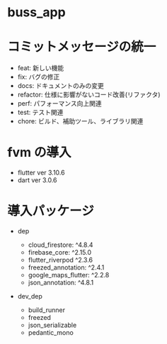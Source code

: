 # buss_app


# コミットメッセージの統一
- feat: 新しい機能
- fix: バグの修正
- docs: ドキュメントのみの変更
- refactor: 仕様に影響がないコード改善(リファクタ)
- perf: パフォーマンス向上関連
- test: テスト関連
- chore: ビルド、補助ツール、ライブラリ関連

# fvm の導入
 - flutter ver 3.10.6
 - dart ver 3.0.6

# 導入パッケージ
- dep
  - cloud_firestore: ^4.8.4
  - firebase_core: ^2.15.0
  - flutter_riverpod ^2.3.6
  - freezed_annotation: ^2.4.1
  - google_maps_flutter: ^2.2.8
  - json_annotation: ^4.8.1

- dev_dep
  - build_runner
  - freezed
  - json_serializable
  - pedantic_mono
